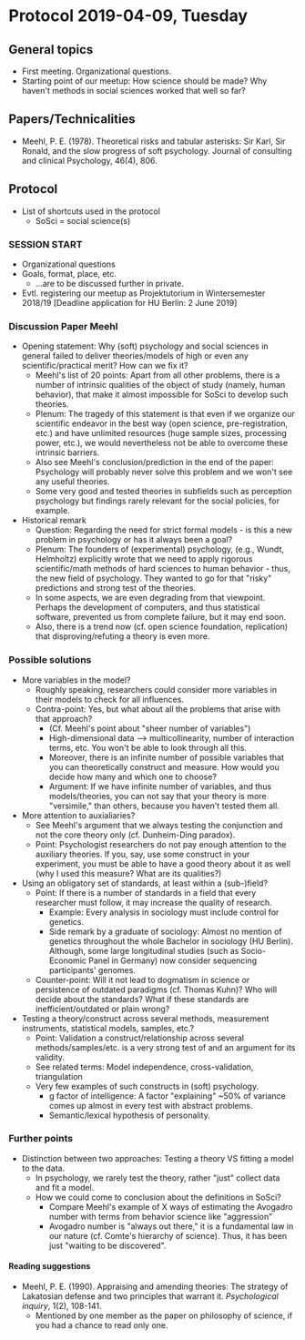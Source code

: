 # Protocol 2019-04-09, Tuesday

## General topics

* First meeting. Organizational questions.
* Starting point of our meetup: How science should be made? Why haven't methods in social sciences worked that well so far?

## Papers/Technicalities

* Meehl, P. E. (1978). Theoretical risks and tabular asterisks: Sir Karl, Sir Ronald, and the slow progress of soft psychology. Journal of consulting and clinical Psychology, 46(4), 806.

## Protocol

* List of shortcuts used in the protocol
  * SoSci = social science(s)

### SESSION START

* Organizational questions
* Goals, format, place, etc.
  * ...are to be discussed further in private.
* Evtl. registering our meetup as Projektutorium in Wintersemester 2018/19 [Deadline application for HU Berlin: 2 June 2019]

### Discussion Paper Meehl

* Opening statement: Why (soft) psychology and social sciences in general failed to deliver theories/models of high or even any scientific/practical merit? How can we fix it?
	* Meehl's list of 20 points: Apart from all other problems, there is a number of intrinsic qualities of the object of study (namely, human behavior), that make it almost impossible for SoSci to develop such theories.
	* Plenum: The tragedy of this statement is that even if we organize our scientific endeavor in the best way (open science, pre-registration, etc.) and have unlimited resources (huge sample sizes, processing power, etc.), we would nevertheless not be able to overcome these intrinsic barriers.
	* Also see Meehl's conclusion/prediction in the end of the paper: Psychology will probably never solve this problem and we won't see any useful theories.
	* Some very good and tested theories in subfields such as perception psychology but findings rarely relevant for the social policies, for example.
* Historical remark
	* Question: Regarding the need for strict formal models - is this a new problem in psychology or has it always been a goal?
	* Plenum: The founders of (experimental) psychology, (e.g., Wundt, Helmholtz) explicitly wrote that we need to apply rigorous scientific/math methods of hard sciences to human behavior - thus, the new field of psychology. They wanted to go for that "risky" predictions and strong test of the theories.
	* In some aspects, we are even degrading from that viewpoint. Perhaps the development of computers, and thus statistical software, prevented us from complete failure, but it may end soon. 
	* Also, there is a trend now (cf. open science foundation, replication) that disproving/refuting a theory is even more.
	
### Possible solutions

* More variables in the model?
	* Roughly speaking, researchers could consider more variables in their models to check for all influences.
	* Contra-point: Yes, but what about all the problems that arise with that approach?
		* (Cf. Meehl's point about "sheer number of variables")
		* High-dimensional data --> multicollinearity, number of interaction terms, etc. You won't be able to look through all this.
		* Moreover, there is an infinite number of possible variables that you can theoretically construct and measure. How would you decide how many and which one to choose?
		* Argument: If we have infinite number of variables, and thus models/theories, you can not say that your theory is more "versimile," than others, because you haven't tested them all.
* More attention to auxialiaries?
	* See Meehl's argument that we always testing the conjunction and not the core theory only (cf. Dunheim-Ding paradox).
	* Point: Psychologist researchers do not pay enough attention to the auxiliary theories. If you, say, use some construct in your experiment, you must be able to have a good theory about it as well (why I used this measure? What are its qualities?) 
* Using an obligatory set of standards, at least within a (sub-)field?
  * Point: If there is a number of standards in a field that every researcher must follow, it may increase the quality of research.
    * Example: Every analysis in sociology must include control for genetics.
    * Side remark by a graduate of sociology: Almost no mention of genetics throughout the whole Bachelor in sociology (HU Berlin). Although, some large longitudinal studies (such as Socio-Economic Panel in Germany) now consider sequencing participants' genomes.
  * Counter-point: Will it not lead to dogmatism in science or persistence of outdated paradigms (cf. Thomas Kuhn)? Who will decide about the standards? What if these standards are inefficient/outdated or plain wrong?
* Testing a theory/construct across several methods, measurement instruments, statistical models, samples, etc.?
  * Point: Validation a construct/relationship across several methods/samples/etc. is a very strong test of and an argument for its validity.
  * See related terms: Model independence, cross-validation, triangulation
  * Very few examples of such constructs in (soft) psychology.
    * g factor of intelligence: A factor "explaining" ~50% of variance comes up almost in every test with abstract problems.
    * Semantic/lexical hypothesis of personality.
    
### Further points

* Distinction between two approaches: Testing a theory VS fitting a model to the data.
  * In psychology, we rarely test the theory, rather "just" collect data and fit a model.
  * How we could come to conclusion about the definitions in SoSci?
    * Compare Meehl's example of X ways of estimating the Avogadro number with terms from behavior science like "aggression"
    * Avogadro number is "always out there," it is a fundamental law in our nature (cf. Comte's hierarchy of science). Thus, it has been just "waiting to be discovered".

#### Reading suggestions
* Meehl, P. E. (1990). Appraising and amending theories: The strategy of Lakatosian defense and two principles that warrant it. *Psychological inquiry*, 1(2), 108-141.
	* Mentioned by one member as the paper on philosophy of science, if you had a chance to read only one.

